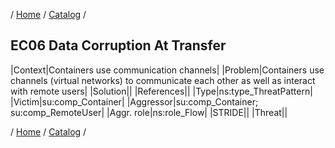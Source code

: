 / [Home](/acctp/) / [Catalog](/acctp/catalog/) /

## EC06 Data Corruption At Transfer

|Context|Containers use communication channels|
|Problem|Containers use channels (virtual networks) to communicate each other as well as interact with remote users|
|Solution||
|References||
|Type|ns:type_ThreatPattern|
|Victim|su:comp_Container|
|Aggressor|su:comp_Container;<br /> su:comp_RemoteUser|
|Aggr. role|ns:role_Flow|
|STRIDE||
|Threat||

/ [Home](/acctp/) / [Catalog](/acctp/catalog/) /
